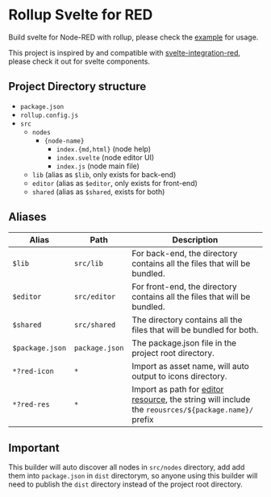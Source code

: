 # Rollup Svelte for RED

Build svelte for Node-RED with rollup, please check the [example](example) for usage.

This project is inspired by and compatible with [svelte-integration-red](https://gitlab.com/2WeltenChris/svelte-integration-red), please check it out for svelte components.

## Project Directory structure

-   `package.json`
-   `rollup.config.js`
-   `src`
    -   `nodes`
        -   `{node-name}`
            -   `index.{md,html}` (node help)
            -   `index.svelte` (node editor UI)
            -   `index.js` (node main file)
    -   `lib` (alias as `$lib`, only exists for back-end)
    -   `editor` (alias as `$editor`, only exists for front-end)
    -   `shared` (alias as `$shared`, exists for both)

## Aliases

| Alias           | Path           | Description                                                                                                                                              |
| --------------- | -------------- | -------------------------------------------------------------------------------------------------------------------------------------------------------- |
| `$lib`          | `src/lib`      | For back-end, the directory contains all the files that will be bundled.                                                                                 |
| `$editor`       | `src/editor`   | For front-end, the directory contains all the files that will be bundled.                                                                                |
| `$shared`       | `src/shared`   | The directory contains all the files that will be bundled for both.                                                                                      |
| `$package.json` | `package.json` | The package.json file in the project root directory.                                                                                                     |
| `*?red-icon`    | `*`            | Import as asset name, will auto output to icons directory.                                                                                               |
| `*?red-res`     | `*`            | Import as path for [editor resource](https://nodered.org/docs/creating-nodes/resources), the string will include the `reousrces/${package.name}/` prefix |

## Important

This builder will auto discover all nodes in `src/nodes` directory, add add them into `package.json` in `dist` directorym, so anyone using this builder will need to publish the `dist` directory instead of the project root directory.
